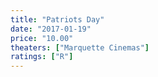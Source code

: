 ```yaml
---
title: "Patriots Day"
date: "2017-01-19"
price: "10.00"
theaters: ["Marquette Cinemas"]
ratings: ["R"]
---
```

